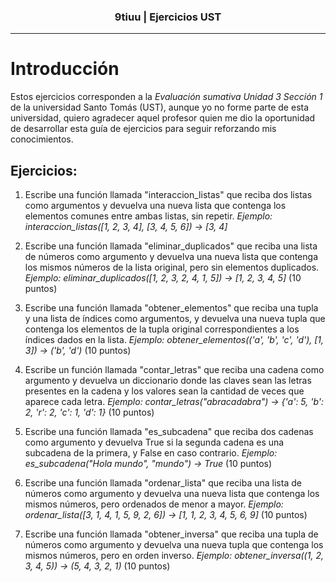 <h3 align="center">9tiuu | Ejercicios UST</h3>

---

# Introducción

Estos ejercicios corresponden a la *Evaluación sumativa Unidad 3 Sección 1* de la universidad Santo Tomás (UST), aunque yo no forme parte de esta universidad, quiero agradecer aquel profesor quien me dio la oportunidad de desarrollar esta guía de ejercicios para seguir reforzando mis conocimientos.

## Ejercicios:

1. Escribe una función llamada "interaccion_listas" que reciba dos listas como argumentos y devuelva una nueva lista que contenga los elementos comunes entre ambas listas, sin repetir. *Ejemplo: interaccion_listas([1, 2, 3, 4], [3, 4, 5, 6]) -> [3, 4]*

2. Escribe una función llamada "eliminar_duplicados" que reciba una lista de números como argumento y devuelva una nueva lista que contenga los mismos números de la lista original, pero sin elementos duplicados. *Ejemplo: eliminar_duplicados([1, 2, 3, 2, 4, 1, 5]) -> [1, 2, 3, 4, 5]* (10 puntos)

3. Escribe una función llamada "obtener_elementos" que reciba una tupla y una lista de índices como argumentos, y devuelva una nueva tupla que contenga los elementos de la tupla original correspondientes a los índices dados en la lista. *Ejemplo: obtener_elementos(('a', 'b', 'c', 'd'), [1, 3]) -> ('b', 'd')* (10 puntos)

4. Escribe un función llamada "contar_letras" que reciba una cadena como argumento y devuelva un diccionario donde las claves sean las letras presentes en la cadena y los valores sean la cantidad de veces que aparece cada letra. *Ejemplo: contar_letras("abracadabra") -> {'a': 5, 'b': 2, 'r': 2, 'c': 1, 'd': 1}* (10 puntos)

5. Escribe una función llamada "es_subcadena" que reciba dos cadenas como argumento y devuelva True si la segunda cadena es una subcadena de la primera, y False en caso contrario. *Ejemplo: es_subcadena("Hola mundo", "mundo") -> True* (10 puntos)

6. Escribe una función llamada "ordenar_lista" que reciba una lista de números como argumento y devuelva una nueva lista que contenga los mismos números, pero ordenados de menor a mayor. *Ejemplo: ordenar_lista([3, 1, 4, 1, 5, 9, 2, 6]) -> [1, 1, 2, 3, 4, 5, 6, 9]* (10 puntos)

7. Escribe una función llamada "obtener_inversa" que reciba una tupla de números como argumento y devuelva una nueva tupla que contenga los mismos números, pero en orden inverso. *Ejemplo: obtener_inversa((1, 2, 3, 4, 5)) -> (5, 4, 3, 2, 1)* (10 puntos)